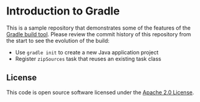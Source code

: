 # Introduction to Gradle

This is a sample repository that demonstrates some of the features of the [Gradle build tool](https://gradle.org).
Please review the commit history of this repository from the start to see the evolution of the build:

- Use `gradle init` to create a new Java application project
- Register `zipSources` task that reuses an existing task class

## License

This code is open source software licensed under the [Apache 2.0 License](LICENSE.txt).
